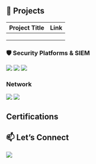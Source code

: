 ## 🔐 Projects

| Project Title | Link |
|---------------|-------------|
| **<Project Name>** | <Short description of what it does or what you did> |
| **<Project Name>** | <Short description> |
| **<Project Name>** | <Short description> |


### 🛡️ Security Platforms & SIEM
<div>
  <img src="https://img.shields.io/badge/-Microsoft_Sentinel-0078D4?style=for-the-badge&logo=Microsoft-Azure&logoColor=white" />
  <img src="https://img.shields.io/badge/-Splunk-000000?style=for-the-badge&logo=Splunk&logoColor=white" />
  <img src="https://img.shields.io/badge/-Sumo_Logic-7B3F00?style=for-the-badge&logo=Sumo-Logic&logoColor=white" />
</div>

### Network
<div>
    <img src="https://img.shields.io/badge/-Wireshark-1679A7?&style=for-the-badge&logo=Wireshark&logoColor=white" />
    <img src="https://img.shields.io/badge/-Suricata-EF3B2D?&style=for-the-badge&logo=Suricata&logoColor=white" />
</div>


## Certifications

## 📫 Let’s Connect
<a href="https://www.linkedin.com/in/jonathgeo/"><img src="https://img.shields.io/badge/-LinkedIn-0072b1?&style=for-the-badge&logo=linkedin&logoColor=white" /></a>
